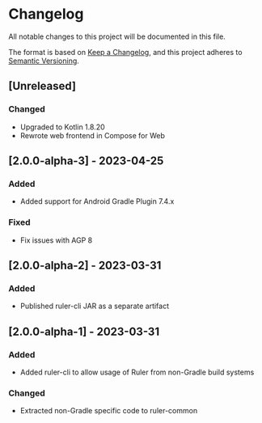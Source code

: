 # Changelog

All notable changes to this project will be documented in this file.

The format is based on [Keep a Changelog](https://keepachangelog.com/en/1.0.0/),
and this project adheres to [Semantic Versioning](https://semver.org/spec/v2.0.0.html).

## [Unreleased]

### Changed

- Upgraded to Kotlin 1.8.20
- Rewrote web frontend in Compose for Web

## [2.0.0-alpha-3] - 2023-04-25

### Added

- Added support for Android Gradle Plugin 7.4.x

### Fixed

- Fix issues with AGP 8

## [2.0.0-alpha-2] - 2023-03-31

### Added

- Published ruler-cli JAR as a separate artifact

## [2.0.0-alpha-1] - 2023-03-31

### Added

- Added ruler-cli to allow usage of Ruler from non-Gradle build systems

### Changed

- Extracted non-Gradle specific code to ruler-common

